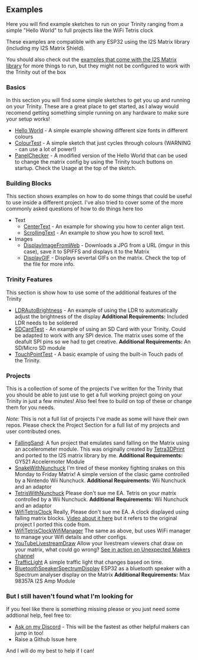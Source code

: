 ## Examples

Here you will find example sketches to run on your Trinity ranging from a simple "Hello World" to full projects like the WiFi Tetris clock

These examples are compatible with any ESP32 using the I2S Matrix library (including my I2S Matrix Shield).

You should also check out the [examples that come with the I2S Matrix library](https://github.com/mrfaptastic/ESP32-HUB75-MatrixPanel-I2S-DMA/tree/master/examples) for more things to run, but they might not be configured to work with the Trinity out of the box

### Basics

In this section you will find some simple sketches to get you up and running on your Trinity. These are a great place to get started, as I alway would recomend getting something simple running on any hardware to make sure your setup works!

- [Hello World](https://github.com/witnessmenow/ESP32-Trinity/tree/master/examples/Basics/HelloWorld) - A simple example showing different size fonts in different colours
- [ColourTest](https://github.com/witnessmenow/ESP32-Trinity/tree/master/examples/Basics/ColourTest) - A simple sketch that just cycles through colours (WARNING - can use a lot of power!)
- [PanelChecker](https://github.com/witnessmenow/ESP32-Trinity/tree/master/examples/Basics/PanelChecker) - A modified version of the Hello World that can be used to change the matrix config by using the Trinity touch buttons on startup. Check the Usage at the top of the sketch.

### Building Blocks

This section shows examples on how to do some things that could be useful to use inside a different project. I've also tried to cover some of the more commonly asked questions of how to do things here too

- Text
  - [CenterText](https://github.com/witnessmenow/ESP32-Trinity/tree/master/examples/BuildingBlocks/Text/CenterText) - An example for showing you how to center align text.
  - [ScrollingText](https://github.com/witnessmenow/ESP32-Trinity/tree/master/examples/BuildingBlocks/Text/ScrollingText) - An example to show you how to scroll text.
- Images
  - [DisplayImageFromWeb](https://github.com/witnessmenow/ESP32-Trinity/tree/master/examples/BuildingBlocks/Images/DisplayImageFromWeb) - Downloads a JPG from a URL (imgur in this case), save it to SPIFFS and displays it to the Matrix
  - [DisplayGIF](https://github.com/witnessmenow/ESP32-Trinity/tree/master/examples/BuildingBlocks/Images/DisplayGIF) - Displays severtal GIFs on the matrix. Check the top of the file for more info.

### Trinity Features

This section is show how to use some of the additional features of the Trinity

- [LDRAutoBrightness](https://github.com/witnessmenow/ESP32-Trinity/tree/master/examples/TrinityFeatures/LDRAutoBrightness) - An example of using the LDR to automatically adjust the brightness of the display **Additional Requirements:** Included LDR needs to be soldered
- [SDCardTest](https://github.com/witnessmenow/ESP32-Trinity/tree/master/examples/TrinityFeatures/SDCardTest) - An example of using an SD Card with your Trinity. Could be adapted to work with any SPI device. The matrix uses some of the deafult SPI pins so we had to get creative. **Additional Requirements:** An SD/Micro SD module
- [TouchPointTest](https://github.com/witnessmenow/ESP32-Trinity/tree/master/examples/TrinityFeatures/TouchPointTest) - A basic example of using the built-in Touch pads of the Trinity.

### Projects

This is a collection of some of the projects I've written for the Trinity that you should be able to just use to get a full working project going on your Trinity in just a few minutes! Also feel free to build on top of these or change them for you needs.

_Note:_ This is not a full list of projects I've made as some will have their own repos. Please check the Project Section for a full list of my projects and user contributed ones.

- [FallingSand](https://github.com/witnessmenow/ESP32-Trinity/tree/master/examples/Projects/FallingSand):
  A fun project that emulates sand falling on the Matrix using an accelerometer module. This was originally created by [Tetra3DPrint](https://twitter.com/tetra3dprint) and ported to the I2S matrix library by me.
  **Additional Requirements:** GY521 Accelermoter Module
- [SnakeWithNunchuck](https://github.com/witnessmenow/ESP32-Trinity/tree/master/examples/Projects/SnakeWithNunchuck)
  I'm tired of these monkey fighting snakes on this Monday to Friday Matrix! A simple version of the clasic game controlled by a Nintendo Wii Nunchuck. **Additional Requirements:** Wii Nunchuck and an adaptor
- [TetrisWithNunchuck](https://github.com/witnessmenow/ESP32-Trinity/tree/master/examples/Projects/TetrisWithNunchuck)
  Please don't sue me EA. Tetris on your matrix controlled by a Wii Nunchuck. **Additional Requirements:** Wii Nunchuck and an adaptor
- [WifiTetrisClock](https://github.com/witnessmenow/ESP32-Trinity/tree/master/examples/Projects/WifiTetrisClock)
  Really, Please don't sue me EA. A clock displayed using falling matrix blocks. [Video about it here](https://www.youtube.com/watch?v=ey2mjZ-UQNM) but it refers to the original project I ported this code from.
- [WifiTetrisClockWifiManager](https://github.com/witnessmenow/ESP32-Trinity/tree/master/examples/Projects/WifiTetrisClockWifiManager)
  The same as above, but uses WiFi manager to manage your Wifi details and other configs.
- [YouTubeLivestreamDraw](https://github.com/witnessmenow/ESP32-Trinity/tree/master/examples/Projects/YouTubeLivestreamDraw)
  Allow your livestream viewers chat draw on your matrix, what could go wrong? [See in action on Unexpected Makers channel](https://www.youtube.com/watch?v=qZgrMAGGyhM&t=5592s)
- [TrafficLight](https://github.com/witnessmenow/ESP32-Trinity/tree/master/examples/Projects/TrafficLight)
  A simple traffic light that changes based on time.
- [BluetoothSpeakerSpectrumDisplay](https://github.com/witnessmenow/ESP32-Trinity/tree/master/examples/Projects/BluetoothSpeakerSpectrumDisplay)
  ESP32 as a bluetooth speaker with a Spectrum analyser display on the Matrix
  **Additional Requirements:** Max 98357A I2S Amp Module

### But I still haven't found what I'm looking for

If you feel like there is something missing please or you just need some addtional help, feel free to:

- [Ask on my Discord](https://discord.gg/2enC6GW) - This will be the fastest as other helpful makers can jump in too!
- Raise a Github Issue here

And I will do my best to help if I can!

